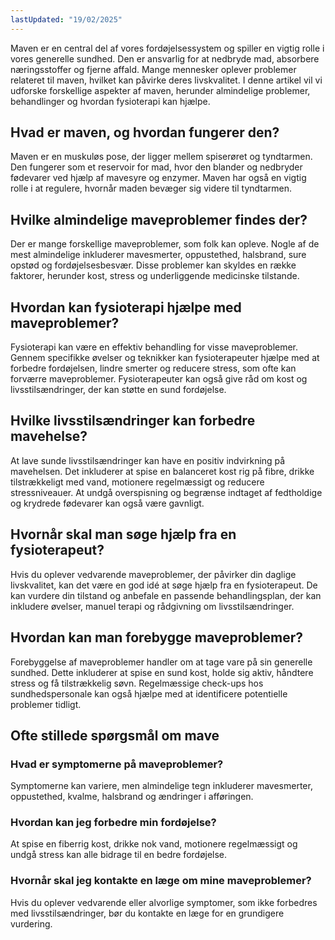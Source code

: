 ```yaml
---
lastUpdated: "19/02/2025"
---
```


Maven er en central del af vores fordøjelsessystem og spiller en vigtig rolle i vores generelle sundhed. Den er ansvarlig for at nedbryde mad, absorbere næringsstoffer og fjerne affald. Mange mennesker oplever problemer relateret til maven, hvilket kan påvirke deres livskvalitet. I denne artikel vil vi udforske forskellige aspekter af maven, herunder almindelige problemer, behandlinger og hvordan fysioterapi kan hjælpe.

## Hvad er maven, og hvordan fungerer den?

Maven er en muskuløs pose, der ligger mellem spiserøret og tyndtarmen. Den fungerer som et reservoir for mad, hvor den blander og nedbryder fødevarer ved hjælp af mavesyre og enzymer. Maven har også en vigtig rolle i at regulere, hvornår maden bevæger sig videre til tyndtarmen.

## Hvilke almindelige maveproblemer findes der?

Der er mange forskellige maveproblemer, som folk kan opleve. Nogle af de mest almindelige inkluderer mavesmerter, oppustethed, halsbrand, sure opstød og fordøjelsesbesvær. Disse problemer kan skyldes en række faktorer, herunder kost, stress og underliggende medicinske tilstande.

## Hvordan kan fysioterapi hjælpe med maveproblemer?

Fysioterapi kan være en effektiv behandling for visse maveproblemer. Gennem specifikke øvelser og teknikker kan fysioterapeuter hjælpe med at forbedre fordøjelsen, lindre smerter og reducere stress, som ofte kan forværre maveproblemer. Fysioterapeuter kan også give råd om kost og livsstilsændringer, der kan støtte en sund fordøjelse.

## Hvilke livsstilsændringer kan forbedre mavehelse?

At lave sunde livsstilsændringer kan have en positiv indvirkning på mavehelsen. Det inkluderer at spise en balanceret kost rig på fibre, drikke tilstrækkeligt med vand, motionere regelmæssigt og reducere stressniveauer. At undgå overspisning og begrænse indtaget af fedtholdige og krydrede fødevarer kan også være gavnligt.

## Hvornår skal man søge hjælp fra en fysioterapeut?

Hvis du oplever vedvarende maveproblemer, der påvirker din daglige livskvalitet, kan det være en god idé at søge hjælp fra en fysioterapeut. De kan vurdere din tilstand og anbefale en passende behandlingsplan, der kan inkludere øvelser, manuel terapi og rådgivning om livsstilsændringer.

## Hvordan kan man forebygge maveproblemer?

Forebyggelse af maveproblemer handler om at tage vare på sin generelle sundhed. Dette inkluderer at spise en sund kost, holde sig aktiv, håndtere stress og få tilstrækkelig søvn. Regelmæssige check-ups hos sundhedspersonale kan også hjælpe med at identificere potentielle problemer tidligt.

## Ofte stillede spørgsmål om mave

### Hvad er symptomerne på maveproblemer?

Symptomerne kan variere, men almindelige tegn inkluderer mavesmerter, oppustethed, kvalme, halsbrand og ændringer i afføringen.

### Hvordan kan jeg forbedre min fordøjelse?

At spise en fiberrig kost, drikke nok vand, motionere regelmæssigt og undgå stress kan alle bidrage til en bedre fordøjelse.

### Hvornår skal jeg kontakte en læge om mine maveproblemer?

Hvis du oplever vedvarende eller alvorlige symptomer, som ikke forbedres med livsstilsændringer, bør du kontakte en læge for en grundigere vurdering.
